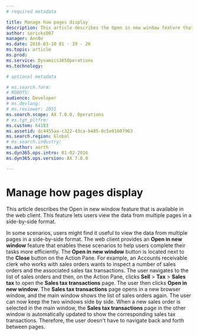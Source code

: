 ```yaml
---
# required metadata

title: Manage how pages display
description: This article describes the Open in new window feature that is available in the web client. This feature lets users view the data from multiple pages in a side-by-side format.
author: sericks007
manager: AnnBe
ms.date: 2016-03-10 01 - 39 - 26
ms.topic: article
ms.prod: 
ms.service: Dynamics365Operations
ms.technology: 

# optional metadata

# ms.search.form: 
# ROBOTS: 
audience: Developer
# ms.devlang: 
# ms.reviewer: 2051
ms.search.scope: AX 7.0.0, Operations
# ms.tgt_pltfrm: 
ms.custom: 64183
ms.assetid: dc4455aa-c322-43ca-b485-0c5e01607963
ms.search.region: Global
# ms.search.industry: 
ms.author: aorth
ms.dyn365.ops.intro: 01-02-2016
ms.dyn365.ops.version: AX 7.0.0

---
```


# Manage how pages display

This article describes the Open in new window feature that is available in the web client. This feature lets users view the data from multiple pages in a side-by-side format.

In some scenarios, users might find it useful to view the data from multiple pages in a side-by-side format. The web client provides an **Open in new window** feature that enables these scenarios to help users complete their tasks more efficiently. The **Open in new window** button is located next to the **Close** button on the Action Pane. For example, an Accounts receivable clerk who works with sales orders wants to inspect a number of sales orders and the associated sales tax transactions. The user navigates to the list of sales orders and then, on the Action Pane, clicks **Sell** &gt; **Tax** &gt; **Sales tax** to open the **Sales tax transactions** page. The user then clicks **Open in new window**. The **Sales tax transactions** page opens in a new browser window, and the main window shows the list of sales orders again. The user can now keep the two windows side by side. When a new sales order is selected in the main window, the **Sales tax transactions** page in the other window is automatically updated to show the corresponding sales tax transactions. Therefore, the user doesn't have to navigate back and forth between pages.


